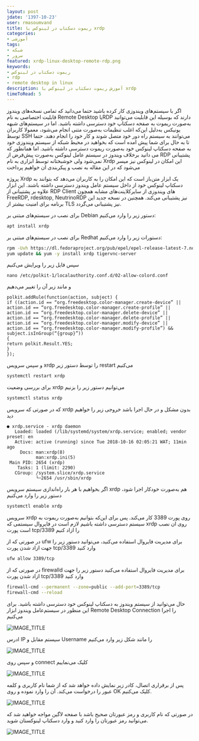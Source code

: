 ```yaml
---
layout: post  
jdate: '1397-10-23'
user: rmasoumvand
title: ریموت دسکتاپ در لینوکس با xrdp 
categories:
- آموزشی
tags:
- شبکه
- سرور
featured: xrdp-linux-desktop-remote-rdp.png
keywords:
- ریموت دسکتاپ در لینوکس
- rdp
- remote desktop in linux
description: آموزش ریموت دسکتاپ در لینوکس با xrdp
timeToRead: 5
---
```


اگر با سیستم‌های ویندوزی کار کرده باشید حتما می‌دانید که تمامی نسخه‌های ویندوز قابلیت اختصاصی به نام Remote Desktop یاRDP دارند که بوسیله این قابلیت می‌توانید به‌صورت ریموت به صفحه دسکتاپ خود دسترسی داشته باشید.
اما در سیستم‌های شبهه یونیکس به‌دلیل این‌که اغلب تنظیمات به‌صورت متنی انجام می‌شود، معمولا کاربران توسظ SSH می‌توانند به سیستم راه دور خود متصل شوند و کار خود را انجام دهند. 
حتما تا به حال برای شما پیش امده است که بخواهید در محیط شبکه از سیستم ویندوزی خود به صفحه دسکتاپ لینوکس خود به‌صورت ریموت دسترسی داشته باشید. اما همانطور که می دانید برخلاف ویندوز در سیستم عامل لینوکس به‌صورت پیش‌فرض از RDP پشتیبانی نمی‌شود ولی خوشبختانه توسط ابزاری به نام Xrdp این امکان در لینوکس نیز میسر می‌شود که در این مقاله به نصب و پیکربندی ان خواهیم پرداخت

پروژه Xrdp یک ابزار متن‌باز است که این امکان را به کاربران می‌دهد که بتوانند به دسکتاپ لینوکس خود از داخل سیستم عامل ویندوز دسترسی داشته باشند. این ابزار علاوه بر پشتیبانی از RDP Client های ویندوزی از سایرکلاینت‌های مشابه همچون FreeRDP, rdesktop, NeutrinoRDP نیز پشتیبانی می‌کند. همچنین در نسخه جدید این برنامه برای امنیت بیشتر از TLS نیز پشتیبانی می‌گردد.

برای نصب در سیستم‌های مبتنی بر Debian دستور زیر را وارد می‌کنیم:

```sh
apt install xrdp
```

برای نصب در سیستم‌های مبتنی بر Redhat دستورات زیر را وارد می‌کنیم:

```sh
rpm -Uvh https://dl.fedoraproject.org/pub/epel/epel-release-latest-7.noarch.rpm
yum update && yum -y install xrdp tigervnc-server
```

سپس فایل زیر را ویرایش می‌کنیم


```
nano /etc/polkit-1/localauthority.conf.d/02-allow-colord.conf 
```

و مانند زیر آن را تغییر می‌دهیم

```
polkit.addRule(function(action, subject) {
if ((action.id == “org.freedesktop.color-manager.create-device” || action.id == “org.freedesktop.color-manager.create-profile” || action.id == “org.freedesktop.color-manager.delete-device” || action.id == “org.freedesktop.color-manager.delete-profile” || action.id == “org.freedesktop.color-manager.modify-device” || action.id == “org.freedesktop.color-manager.modify-profile”) && subject.isInGroup(“{group}”))
{
return polkit.Result.YES;
}
});
```

و سپس سرویس xrdp را توسط دستور زیر restart می‌کنیم

```sh
systemctl restart xrdp
```

برای بررسی وضعیت xrdp می‌توانیم دستور زیر را بزنیم

```sh
systemctl status xrdp
```

که در صورتی که سرویس xrdp بدون مشکل و در حال اجرا باشد خروجی زیر را خواهیم دید

```
● xrdp.service - xrdp daemon
   Loaded: loaded (/lib/systemd/system/xrdp.service; enabled; vendor preset: en
   Active: active (running) since Tue 2018-10-16 02:05:21 WAT; 11min ago
     Docs: man:xrdp(8)
           man:xrdp.ini(5)
 Main PID: 2654 (xrdp)
    Tasks: 1 (limit: 2290)
   CGroup: /system.slice/xrdp.service
           └─2654 /usr/sbin/xrdp
```

اگر بخواهیم با هر بار راه‌اندازی سیستم سرویس xrdp هم به‌صورت خودکار اجرا شود، دستور زیر را وارد می‌کنیم

```sh
systemctl enable xrdp
```

سرویس xrdp روی پورت 3389 کار می‌کند. پس برای این‌که بتوانیم به‌صورت ریموت به سیستم دسترسی داشته باشیم لازم است در فایروال سیستمی که xrdp روی ان نصب است پورت tcp/3389 را ازاد کنیم

در صورتی که از ufw برای مدیریت فایروال استفاده می‌کنید، می‌توانید دستور زیر را جهت ازاد شدن پورت tcp/3389 وارد کنید

```sh
ufw allow 3389/tcp
```

در صورتی که از firewalld برای مدیریت فایروال استفاده می‌کنید دستور زیر را جهت ازاد شدن پورت tcp/3389 وارد کنید

```sh
firewall-cmd --permanent --zone=public --add-port=3389/tcp
firewall-cmd --reload
```

حال می‌توانید از سیستم ویندوز به دسکتاپ لینوکس خود دسترسی داشته باشید.
برای این منظور در سیستم‌عامل ویندوز ابزار Remote Desktop Connection را اجرا می‌کنیم

![IMAGE_TITLE](/images/xrdp/01-rdp-win-tools.png)

ادرس IP سیستم مقابل و Username را مانند شکل زیر وارد می‌کنیم

![IMAGE_TITLE](/images/xrdp/02-rdp-win-connection.png)

و سپس روی connect کلیک می‌نماییم

![IMAGE_TITLE](/images/xrdp/03-rdp-win-confirm.png)

پس از برقراری اتصال، کادر زیر نمایش داده خواهد شد که از شما نام کاربری و کلمه عبور را درخواست می‌کند. آن را وارد نموده و روی OK کلیک می‌کنیم.

![IMAGE_TITLE](/images/xrdp/04-rdp-win-credential-login.png)

در صورتی که نام کاربری و رمز عبورتان صحیح باشد با صفحه لاگین مواجه خواهید شد که می‌توانید رمز عبورتان را وارد کنید و وارد دسکتاپ لینوکستان شوید.

![IMAGE_TITLE](/images/xrdp/05-rdp-win-ubuntu-connection-ok.jpg)

